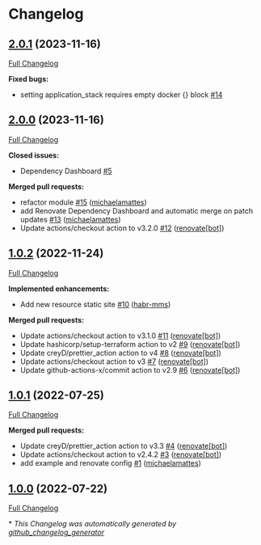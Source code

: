 # Changelog

## [2.0.1](https://github.com/telekom-mms/terraform-azurerm-app-service/tree/2.0.1) (2023-11-16)

[Full Changelog](https://github.com/telekom-mms/terraform-azurerm-app-service/compare/2.0.0...2.0.1)

**Fixed bugs:**

- setting application\_stack requires empty docker {} block [\#14](https://github.com/telekom-mms/terraform-azurerm-app-service/issues/14)

## [2.0.0](https://github.com/telekom-mms/terraform-azurerm-app-service/tree/2.0.0) (2023-11-16)

[Full Changelog](https://github.com/telekom-mms/terraform-azurerm-app-service/compare/1.0.2...2.0.0)

**Closed issues:**

- Dependency Dashboard [\#5](https://github.com/telekom-mms/terraform-azurerm-app-service/issues/5)

**Merged pull requests:**

- refactor module [\#15](https://github.com/telekom-mms/terraform-azurerm-app-service/pull/15) ([michaelamattes](https://github.com/michaelamattes))
- add Renovate Dependency Dashboard and automatic merge on patch updates [\#13](https://github.com/telekom-mms/terraform-azurerm-app-service/pull/13) ([michaelamattes](https://github.com/michaelamattes))
- Update actions/checkout action to v3.2.0 [\#12](https://github.com/telekom-mms/terraform-azurerm-app-service/pull/12) ([renovate[bot]](https://github.com/apps/renovate))

## [1.0.2](https://github.com/telekom-mms/terraform-azurerm-app-service/tree/1.0.2) (2022-11-24)

[Full Changelog](https://github.com/telekom-mms/terraform-azurerm-app-service/compare/1.0.1...1.0.2)

**Implemented enhancements:**

- Add new resource static site [\#10](https://github.com/telekom-mms/terraform-azurerm-app-service/pull/10) ([habr-mms](https://github.com/habr-mms))

**Merged pull requests:**

- Update actions/checkout action to v3.1.0 [\#11](https://github.com/telekom-mms/terraform-azurerm-app-service/pull/11) ([renovate[bot]](https://github.com/apps/renovate))
- Update hashicorp/setup-terraform action to v2 [\#9](https://github.com/telekom-mms/terraform-azurerm-app-service/pull/9) ([renovate[bot]](https://github.com/apps/renovate))
- Update creyD/prettier\_action action to v4 [\#8](https://github.com/telekom-mms/terraform-azurerm-app-service/pull/8) ([renovate[bot]](https://github.com/apps/renovate))
- Update actions/checkout action to v3 [\#7](https://github.com/telekom-mms/terraform-azurerm-app-service/pull/7) ([renovate[bot]](https://github.com/apps/renovate))
- Update github-actions-x/commit action to v2.9 [\#6](https://github.com/telekom-mms/terraform-azurerm-app-service/pull/6) ([renovate[bot]](https://github.com/apps/renovate))

## [1.0.1](https://github.com/telekom-mms/terraform-azurerm-app-service/tree/1.0.1) (2022-07-25)

[Full Changelog](https://github.com/telekom-mms/terraform-azurerm-app-service/compare/1.0.0...1.0.1)

**Merged pull requests:**

- Update creyD/prettier\_action action to v3.3 [\#4](https://github.com/telekom-mms/terraform-azurerm-app-service/pull/4) ([renovate[bot]](https://github.com/apps/renovate))
- Update actions/checkout action to v2.4.2 [\#3](https://github.com/telekom-mms/terraform-azurerm-app-service/pull/3) ([renovate[bot]](https://github.com/apps/renovate))
- add example and renovate config [\#1](https://github.com/telekom-mms/terraform-azurerm-app-service/pull/1) ([michaelamattes](https://github.com/michaelamattes))

## [1.0.0](https://github.com/telekom-mms/terraform-azurerm-app-service/tree/1.0.0) (2022-07-22)

[Full Changelog](https://github.com/telekom-mms/terraform-azurerm-app-service/compare/e5a19391336c8e71c678e167fbdb0736ade8e816...1.0.0)



\* *This Changelog was automatically generated by [github_changelog_generator](https://github.com/github-changelog-generator/github-changelog-generator)*

